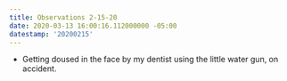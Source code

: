 ```yaml
---
title: Observations 2-15-20
date: 2020-03-13 16:00:16.112000000 -05:00
datestamp: '20200215'
---
```


- Getting doused in the face by my dentist using the little water gun, on accident.